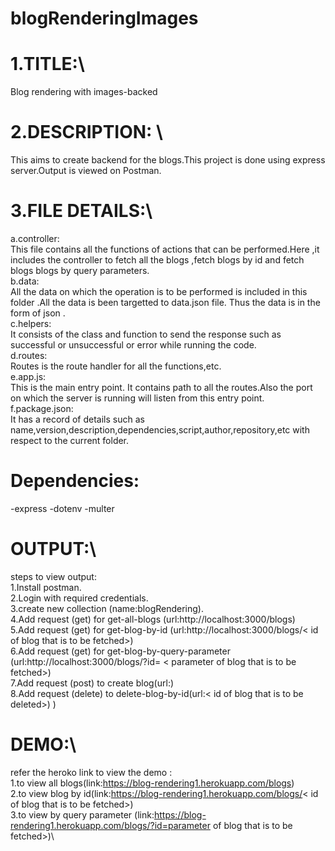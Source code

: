 # blogRenderingImages

# 1.TITLE:\

Blog rendering with images-backed

# 2.DESCRIPTION: \

This aims to create backend for the blogs.This project is done using express server.Output is viewed on Postman.

# 3.FILE DETAILS:\

a.controller:\
 This file contains all the functions of actions that can be performed.Here ,it includes the controller to fetch all the blogs ,fetch blogs by id and fetch blogs blogs by query parameters.\
 b.data:\
 All the data on which the operation is to be performed is included in this folder .All the data is been targetted to data.json file. Thus the data is in the form of json .\
 c.helpers:\
 It consists of the class and function to send the response such as successful or unsuccessful or error while running the code.\
 d.routes:\
 Routes is the route handler for all the functions,etc. \
 e.app.js:\
 This is the main entry point. It contains path to all the routes.Also the port on which the server is running will listen from this entry point.\
 f.package.json:\
 It has a record of details such as name,version,description,dependencies,script,author,repository,etc with respect to the current folder.

# Dependencies:

-express
-dotenv
-multer

# OUTPUT:\

steps to view output:\
1.Install postman.\
2.Login with required credentials.\
3.create new collection (name:blogRendering).\
4.Add request (get) for get-all-blogs (url:http://localhost:3000/blogs) \
5.Add request (get) for get-blog-by-id (url:http://localhost:3000/blogs/< id of blog that is to be fetched>) \
6.Add request (get) for get-blog-by-query-parameter (url:http://localhost:3000/blogs/?id= < parameter of blog that is to be fetched>) \
7.Add request (post) to create blog(url:)\
8.Add request (delete) to delete-blog-by-id(url:< id of blog that is to be deleted>) \)

# DEMO:\

refer the heroko link to view the demo :\
1.to view all blogs(link:https://blog-rendering1.herokuapp.com/blogs)\
2.to view blog by id(link:https://blog-rendering1.herokuapp.com/blogs/< id of blog that is to be fetched>)\
3.to view by query parameter (link:https://blog-rendering1.herokuapp.com/blogs/?id=parameter of blog that is to be fetched>)\
